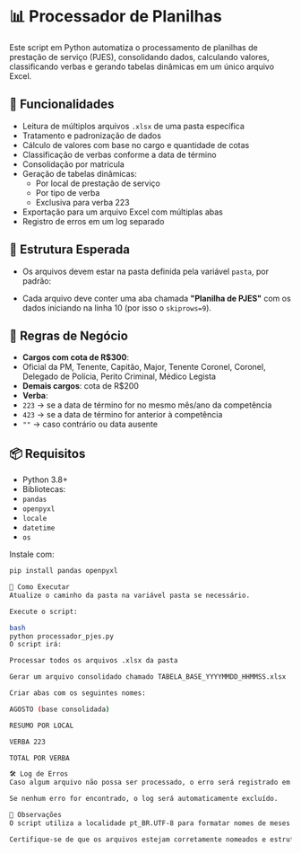 # 📊 Processador de Planilhas

Este script em Python automatiza o processamento de planilhas de prestação de serviço (PJES), consolidando dados, calculando valores, classificando verbas e gerando tabelas dinâmicas em um único arquivo Excel.

## 🧩 Funcionalidades

- Leitura de múltiplos arquivos `.xlsx` de uma pasta específica
- Tratamento e padronização de dados
- Cálculo de valores com base no cargo e quantidade de cotas
- Classificação de verbas conforme a data de término
- Consolidação por matrícula
- Geração de tabelas dinâmicas:
  - Por local de prestação de serviço
  - Por tipo de verba
  - Exclusiva para verba 223
- Exportação para um arquivo Excel com múltiplas abas
- Registro de erros em um log separado

## 📁 Estrutura Esperada

- Os arquivos devem estar na pasta definida pela variável `pasta`, por padrão:

- Cada arquivo deve conter uma aba chamada **"Planilha de PJES"** com os dados iniciando na linha 10 (por isso o `skiprows=9`).

## 🧮 Regras de Negócio

- **Cargos com cota de R$300**:
- Oficial da PM, Tenente, Capitão, Major, Tenente Coronel, Coronel, Delegado de Polícia, Perito Criminal, Médico Legista
- **Demais cargos**: cota de R$200
- **Verba**:
- `223` → se a data de término for no mesmo mês/ano da competência
- `423` → se a data de término for anterior à competência
- `""` → caso contrário ou data ausente

## 📦 Requisitos

- Python 3.8+
- Bibliotecas:
- `pandas`
- `openpyxl`
- `locale`
- `datetime`
- `os`

Instale com:
```bash
pip install pandas openpyxl

🚀 Como Executar
Atualize o caminho da pasta na variável pasta se necessário.

Execute o script:

bash
python processador_pjes.py
O script irá:

Processar todos os arquivos .xlsx da pasta

Gerar um arquivo consolidado chamado TABELA_BASE_YYYYMMDD_HHMMSS.xlsx

Criar abas com os seguintes nomes:

AGOSTO (base consolidada)

RESUMO POR LOCAL

VERBA 223

TOTAL POR VERBA

🛠️ Log de Erros
Caso algum arquivo não possa ser processado, o erro será registrado em um arquivo log_erros_YYYYMMDD_HHMMSS.txt na mesma pasta.

Se nenhum erro for encontrado, o log será automaticamente excluído.

📌 Observações
O script utiliza a localidade pt_BR.UTF-8 para formatar nomes de meses em português.

Certifique-se de que os arquivos estejam corretamente nomeados e estruturados conforme o padrão esperado.

